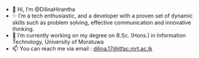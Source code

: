 - 👋 Hi, I’m @DilinaHirantha
- ✨ I’m a tech enthusiastic, and a developer with a proven set of dynamic skills such as problem solving, effective communication and innovative thinking.
- 🌱 I’m currently working on my degree on B.Sc. (Hons.) in Information Technology, University of Moratuwa
- 📫 You can reach me via email : dilina.17@itfac.mrt.ac.lk
